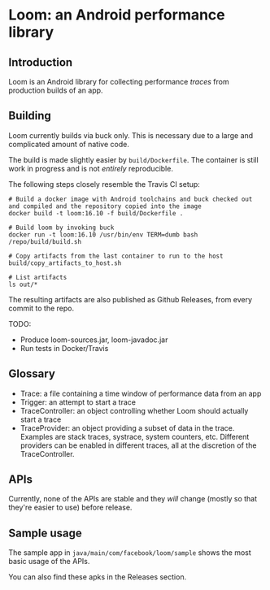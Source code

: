 # Loom: an Android performance library

## Introduction
Loom is an Android library for collecting performance *traces* from production builds of an app.

## Building
Loom currently builds via buck only. This is necessary due to a large and complicated amount of native code.

The build is made slightly easier by `build/Dockerfile`. The container is still work in progress and is not *entirely* reproducible.

The following steps closely resemble the Travis CI setup:
```
# Build a docker image with Android toolchains and buck checked out and compiled and the repository copied into the image
docker build -t loom:16.10 -f build/Dockerfile .

# Build loom by invoking buck
docker run -t loom:16.10 /usr/bin/env TERM=dumb bash /repo/build/build.sh

# Copy artifacts from the last container to run to the host
build/copy_artifacts_to_host.sh

# List artifacts
ls out/*
```

The resulting artifacts are also published as Github Releases, from every commit to the repo.

TODO:
* Produce loom-sources.jar, loom-javadoc.jar
* Run tests in Docker/Travis

## Glossary

* Trace: a file containing a time window of performance data from an app
* Trigger: an attempt to start a trace
* TraceController: an object controlling whether Loom should actually start a trace
* TraceProvider: an object providing a subset of data in the trace. Examples are stack traces, systrace, system counters, etc. Different providers can be enabled in different traces, all at the discretion of the TraceController.

## APIs

Currently, none of the APIs are stable and they *will* change (mostly so that they're easier to use) before release.

## Sample usage

The sample app in `java/main/com/facebook/loom/sample` shows the most basic usage of the APIs.

You can also find these apks in the Releases section.
